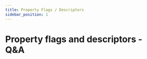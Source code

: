 ```yaml
---
title: Property Flags / Descriptors
sidebar_position: 1
---
```


# Property flags and descriptors - Q&A
